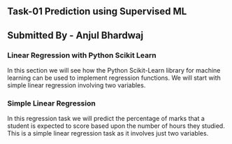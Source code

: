 ## Task-01 Prediction using Supervised ML

## Submitted By - Anjul Bhardwaj


### Linear Regression with Python Scikit Learn
In this section we will see how the Python Scikit-Learn library for machine learning can be used to implement regression functions. We will start with simple linear regression involving two variables.

### **Simple Linear Regression**
In this regression task we will predict the percentage of marks that a student is expected to score based upon the number of hours they studied. This is a simple linear regression task as it involves just two variables.


